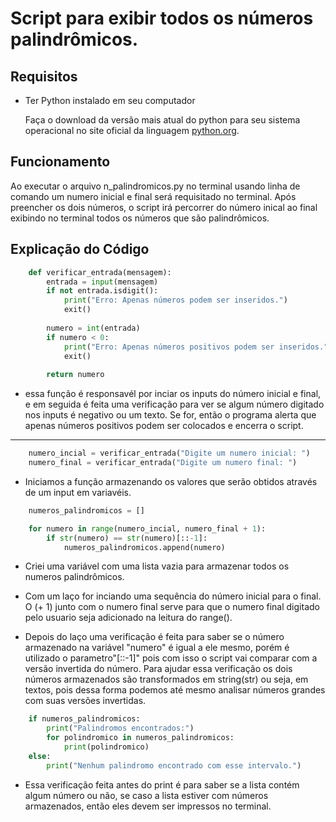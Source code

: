# Script para exibir todos os números palindrômicos.

## Requisitos

- Ter Python instalado em seu computador

    Faça o download da versão mais atual do python para seu sistema operacional no site oficial da linguagem [python.org](https://www.python.org/downloads/).

## Funcionamento

Ao executar o arquivo n_palindromicos.py no terminal usando linha de comando um numero inicial e final será requisitado no terminal.
Após preencher os dois números, o script irá percorrer do número inical ao final exibindo no terminal todos os números que são palindrômicos.


## Explicação do Código

```python
    def verificar_entrada(mensagem):
        entrada = input(mensagem)
        if not entrada.isdigit():
            print("Erro: Apenas números podem ser inseridos.")
            exit()
        
        numero = int(entrada)
        if numero < 0:
            print("Erro: Apenas números positivos podem ser inseridos.")
            exit()
        
        return numero
```
- essa função é responsavél por inciar os inputs do número inicial e final, e em seguida é feita uma verificação para ver se algum número digitado nos inputs é negativo ou um texto. Se for, então o programa alerta que apenas números positivos podem ser colocados e encerra o script.

---

```python
    numero_incial = verificar_entrada("Digite um numero inicial: ")
    numero_final = verificar_entrada("Digite um numero final: ")
```
- Iniciamos a função armazenando os valores que serão obtidos através de um input em variavéis.

```python
    numeros_palindromicos = []

    for numero in range(numero_incial, numero_final + 1):
        if str(numero) == str(numero)[::-1]:
            numeros_palindromicos.append(numero)
```
- Criei uma variável com uma lista vazia para armazenar todos os numeros palindrômicos.

- Com um laço for inciando uma sequência do número inicial para o final. O (+ 1) junto com o numero final serve para que o numero final digitado pelo usuario seja adicionado na leitura do range().

- Depois do laço uma verificação é feita para saber se o número armazenado na variável "numero" é igual a ele mesmo, porém é utilizado o parametro"[::-1]" pois com isso o script vai comparar com a versão invertida do número. Para ajudar essa verificação os dois números armazenados são transformados em string(str) ou seja, em textos, pois dessa forma podemos até mesmo analisar números grandes com suas versões invertidas.

```python
    if numeros_palindromicos:
        print("Palindromos encontrados:")
        for polindromico in numeros_palindromicos:
            print(polindromico)
    else:
        print("Nenhum palindromo encontrado com esse intervalo.")
```

- Essa verificação feita antes do print é para saber se a lista contém algum número ou não, se caso a lista estiver com números armazenados, então eles devem ser impressos no terminal.
